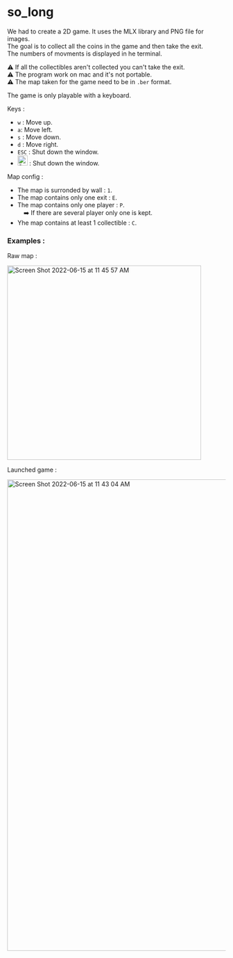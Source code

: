 # so_long

We had to create a 2D game. It uses the MLX library and PNG file for images.  
The goal is to collect all the coins in the game and then take the exit.  
The numbers of movments is displayed in he terminal.
  
⚠️ If all the collectibles aren't collected you can't take the exit.  
⚠️ The program work on mac and it's not portable.  
⚠️ The map taken for the game need to be in `.ber` format.
  
The game is only playable with a keyboard.  

Keys :  
  - `w` : Move up.
  - `a`: Move left.
  - `s` : Move down.
  - `d` : Move right.
  - `ESC` : Shut down the window.
  -  <img width="23" alt="Screen Shot 2022-06-15 at 11 30 48 AM" src="https://user-images.githubusercontent.com/107465256/173794761-8513cff2-1e15-417b-96cc-ca32552097af.png"> : Shut down the window.

Map config :
  - The map is surronded by wall : `1`.
  - The map contains only one exit : `E`.
  - The map contains only one player : `P`.  
   &emsp;➡️ If there are several player only one is kept.
  - Yhe map contains at least 1 collectible : `C`.

### Examples :  

Raw map :  
  
<img width="447" alt="Screen Shot 2022-06-15 at 11 45 57 AM" src="https://user-images.githubusercontent.com/107465256/173797992-be85b6ad-01ff-4740-9573-af2f645817c5.png">

Launched game : 
  
<img width="1084" alt="Screen Shot 2022-06-15 at 11 43 04 AM" src="https://user-images.githubusercontent.com/107465256/173797441-a548eb0f-c4a2-4ac3-b6c7-24d7ae5e6078.png">

